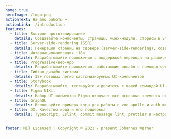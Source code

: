 ```yaml
---
home: true
heroImage: /logo.png
actionText: Начало работы →
actionLink: ./introduction
features:
  - title: Быстрое прототипирование
    details: Создавайте компоненты, страницы, vuex-модули, сторисы в Storybook, интерфейсы, фикстуры, а так же тестируйте их прямо из CLI
  - title: Server-side-rendering (SSR)
    details: Генерации страниц на сервере (server-side-rendering), создание одностраничных (single-page-app) или генерация статических HTML-страниц обеспечивается Nuxt.js
  - title: Интернационализация i18n
    details: Разрабатывайте приложения с поддержкой перевода на различные языки.
  - title: Progressive-Web-App
    details: Разрабатывайте приложения, работающие офлайн с помощью service-workers и получайте максимальную оценку lighthouse
  - title: Гибкая дизайн-система
    details: 35+ готовых легко кастомизируемых UI-компонентов
  - title: Storybook
    details: Разрабатывайте, тестируйте и делитесь с вашей командой UI-компонентами
  - title: Figma UIKit
    details: Набор UI элементов Figma включает все основные элементы полностью соответствующие компонентам в Storybook
  - title: GraphQL
    details: Используйте примеры кода для работы с vue-apollo и auth-module, axios-module (re-authentication) и composition-api
  - title: DX, Качество кода и его поддержка
    details: TypeScript, Eslint, commit message lint, prettier и настроенный модуль husky обеспечит высокое качество кода 


footer: MIT Licensed | Copyright © 2021 - present Johannes Werner
---
```


